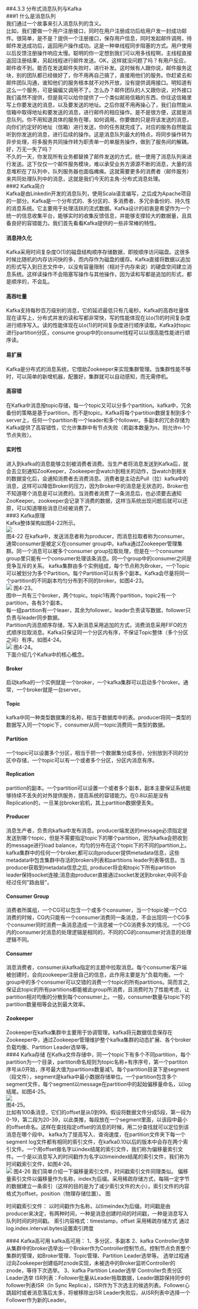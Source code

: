 ##4.3.3 分布式消息队列与Kafka  
###1 什么是消息队列  
我们通过一个故事来引入消息队列的含义。  
比如，我们要做一个用户注册接口，同时在用户注册成功后给用户发一封成功邮件。很简单，是不是？提供一个注册接口，保存用户信息，同时发起邮件调用，待邮件发送成功后，返回用户操作成功。这是一种单线程同步阻塞的方式。用户使用以后反馈注册操作响应太慢。聪明的你一定想到我们可以用多线程啊，主线程直接返回注册结果，另起线程进行邮件发送。OK，这样就没问题了吗？有用户反应，邮件收不到。能否在发送邮件失败时，进行补发。这时候有人跟你说，邮件服务这块，别的团队都已经做好了，你不用再自己搞了，直接用他们的服务。你赶紧去和邮件团队沟通，谁知他们的服务根本就不对外开放，没有提供调用接口。明知道有这么一个服务，可是偏偏又调用不了。怎么办？邮件团队的人又跟你说，对外接口我们虽然不提供，但是我可以给你提供了一个类似邮局信箱的东西，你往这信箱里写上你要发送的消息，以及要发送的地址。之后你就不用再操心了，我们自然能从信箱中取得地址和要发送的消息，进行邮件的相应操作。是不是很方便，这就是消息队列。你不用知道具体的服务在哪，如何调用。你要做的只是将该发送的消息，向你们约定好的地址（信箱）进行发送，你的任务就完成了。对应的服务自然能监听到你发送的消息，进行后续的操作。这是消息队列最大的特点，将同步操作转为异步处理，将多服务共同操作转为职责单一的单服务操作，做到了服务间的解耦。好，万无一失了吗？  
不久的一天，你发现所有业务都替换了邮件发送的方式，统一使用了消息队列来进行发送。这下仅仅一个邮件服务模块，难以承受业务方源源不断的消息，大量的消息堆积在了队列中，队列服务器也面临瘫痪。这就需要更多的消费者（邮件服务）来共同处理队列中的消息，这就是我们今天的主角-分布式消息处理。  
###2 Kafka简介  
Kafka是由Linkedin开发的消息队列，使用Scala语言编写，之后成为Apache项目的一部分。Kafka是一个分布式的、多分区的、多消费者、多冗余备份的、持久性的消息系统。它主要用于处理活跃的流式数据。Kafka设计的初衷是希望作为一个统一的信息收集平台，能够实时的收集反馈信息，并能够支撑较大的数据量，且具备良好的容错能力。我们首先看看Kafka提供的一些非常棒的特性。  
#### 消息持久化  
Kafka采用时间复杂度O(1)的磁盘结构顺序存储数据，即按顺序访问磁盘。这很多时候比随机的内存访问快的多，而内存作为磁盘的缓存。Kafka直接将数据以追加的形式写入到日志文件中，以没有容量限制（相对于内存来说）的硬盘空间建立消息系统。这样读操作不会阻塞写操作与其他操作，因为读和写都是追加的形式，都是顺序的，不会乱。  
#### 高吞吐量  
Kafka支持每秒百万级别的消息，它的延迟最低只有几毫秒。Kafka的高吞吐量体现在读写上，分布式并发的读和写都非常快，写的性能体现在以o(1)的时间复杂度进行顺序写入。读的性能体现在以o(1)的时间复杂度进行顺序读取。Kafka对topic进行partition分区，consume group中的consume线程可以以很高能性能进行顺序读。  
#### 易扩展  
Kafka是分布式的消息系统，它借助Zookeeper来实现集群管理。当集群性能不够时，可以简单的新增机器，配置好，集群就可以自动感知，而无需停机。  
#### 高容错
在Kafka中消息按topic存储，每一个topic又可以分多个partition。kafka中，冗余备份的策略是基于partition，而不是topic。Kafka将每个partition数据复制到多个server上，任何一个partition有一个leader和多个follower。多副本的冗余存储为Kafka提供了高容错性，它允许集群中有节点失败（若副本数量为n，则允许n-1个节点失败）。  
#### 实时性  
进入到kafka的消息能够立刻被消费者消费。当生产者将消息发送到Kafka后，就会去立刻通知ZooKeeper，Zookeeper会watch到相关的动作，当watch到相关的数据变化后，会通知消费者去消费消息。消费者是主动去Pull（拉）kafka中的消息，这样可以降低Broker的压力，因为Broker中的消息是无状态的，Broker也不知道哪个消息是可以消费的。当消费者消费了一条消息后，也必须要去通知ZooKeeper。zookeeper会记录下消费的数据，这样当系统出现问题后就可以还原，可以知道哪些消息已经被消费了。  
###3 Kafka原理  
Kafka整体架构如图4-22所示。  
![](/assets/Kafka原理.png)  
图4-22
在kafka中，发送消息者称为producer，而消息拉取者称为consumer。通常consumer是被定义在consumer group中。kafka通过Zookeeper管理集群。同一个消息可以被多个consumer group拉取处理，但是在一个consumer group里只能有一个consumer处理该条消息。同一个group中的consumer之间是竞争互斥的关系。
kafka集群由多个实例组成，每个节点称为Broker。一个Topic可以被划分为多个Partition。每个Partition可以有多个副本。Kafka会尽量将同一个partition的不同副本均匀分布到不同的broker。如图4-23。  
![](/assets/partition.png)
图4-23。  
图中一共有三个broker，两个topic。topic1有两个partition，topic2有一个partition，各有3个副本。  
每一组partition有一个leaer，其余为follower。leader负责读写数据，follower只负责与leader同步数据。  
Partition内消息顺序存储，写入新消息采用追加的方式，消费消息采用FIFO的方式顺序拉取消息。Kafka只保证同一个分区内有序，不保证Topic整体（多个分区之间）有序。如图4-24。  
![](/assets/seq.png)
图4-24。  
下面介绍几个Kafka中的核心概念。  
#### Broker  
启动kafka的一个实例就是一个broker，一个kafka集群可以启动多个broker。通常，一个broker就是一台server。  
#### Topic  
kafka中同一种类型数据集的名称，相当于数据库中的表。producer将同一类型的数据写入同一个topic下，consumer从同一topic消费同一类型的数据。  
#### Partition  
一个topic可以设置多个分区，相当于把一个数据集分成多份，分别放到不同的分区中存储，一个topic可以有一个或者多个分区，分区内消息有序。  
#### Replication  
partition的副本。一个partition可以设置一个或者多个副本，副本主要保证系统能够持续不丢失的对外提供服务，提高系统的容错能力。在0.8以前是没有Replication的，一旦某台broker宕机，其上partition数据便丢失。  
#### Producer  
消息生产者，负责向kafka中发布消息。producer端发送的message必须指定是发送到哪个topic，但是不需要指定topic下的哪个partition，因为kafka会把收到的message进行load balance，均匀的分布在这个topic下的不同的partition上。kafka集群中的任何一个broker,都可以向producer提供metadata信息，这些metadata中包含集群中存活的brokers列表和partitions leader列表等信息。当producer获取到metadata信息之后, producer将会和topic下所有partition leader保持socket连接;消息由producer直接通过socket发送到broker,中间不会经过任何"路由层"。  
#### Consumer Group  
消费者所属组，一个CG可以包含一个或多个consumer，当一个topic被一个CG消费的时候，CG内只能有一个consumer消费同一条消息，不会出现同一个CG多个consumer同时消费一条消息造成一个消息被一个CG消费多次的情况。一个CG内的consumer对消息的处理逻辑是相同的，不同的CG的consumer对消息的处理逻辑不同。  
#### Consumer  
消息消费者，consumer从kafka指定的主题中拉取消息。每个consumer客户端被创建时，会向zookeeper注册自己的信息，此作用主要是为"负载均衡。一个group中的多个consumer可以交错的消费一个topic的所有partitions。简而言之,保证此topic的所有partitions都能被此group所消费，且消费时为了性能考虑，让partition相对均衡的分散到每个consumer上。一般，consumer数量与topic下的partition数量相等会达到最大效率。  
#### Zookeeper  
Zookeeper在kafka集群中主要用于协调管理，kafka将元数据信息保存在Zookeeper中，通过Zookeeper管理维护整个kafka集群的动态扩展、各个broker负载均衡、Partition Leader选举等。  
###4 Kafka存储
在Kafka文件存储中，同一个topic下有多个不同partition，每个partition为一个目录，partiton命名规则为topic名称+有序序号，第一个partiton序号从0开始，序号最大值为partitions数量减1。每个partition目录下是segment（段文件），segment是kafka中最小数据存储单位。一个partition包含多个segment文件，每个segment以message在partition中的起始偏移量命名，以log结尾。如图4-25。  
![](/assets/log文件.png)  
图4-25。  
比如有100条消息，它们的offset是从0到99。假设将数据文件分成5段，第一段为0-19，第二段为20-39，以此类推，每段放在一个segment里面，以该段中最小的offset命名。这样在查找指定offset的消息的时候，用二分查找就可以定位到该消息在哪个段中。
kafka为了提高写入、查询速度，在partition文件夹下每一个segment log文件都有相同的索引文件，在kafka0.10以后的版本中会存在两个索引文件。一个用offset做名字以index结尾的索引文件，我们称为偏移量索引文件。一个是以消息写入的时间戳作为名字以timeindex结尾的索引文件，我们称为时间戳索引文件，如图4-26。  
![](/assets/index.png)
图4-26
我们简单介绍一下偏移量索引文件，时间戳索引文件同理类似。
偏移量索引文件以偏移量作为名称，index为后缀。采用稀疏存储方式，每隔一定字节的数据建立一条索引（这样的目的是为了减少索引文件的大小）。索引文件的内容格式为offset，position（物理存储位置）。
图

时间戳索引文件：
以时间戳作为名称，以timeindex为后缀。时间戳是由producer来决定，有两种时间，一种是消息创建时间的时间戳，一种是消息写入队列时间的时间戳。
索引内容格式：timestamp，offset
采用稀疏存储方式
通过log.index.interval.bytes设置索引跨度

###4 Kafka高可用
kafka高可用：
1、多分区、多副本
2、kafka Controller选举
从集群中的broker选举出一个Broker作为Controller控制节点。控制节点负责整个集群的管理，如Broker管理、Topic管理、Partition Leader选举等。
选举过程通过向Zookeeper创建临时znode实现，未被选中的Broker监听Controller的znode，等待下次选举。
3、kafka Partition Leader选举
Controller负责分区Leader选举
ISR列表：Follower批量从Leader拖取数据，Leader跟踪保持同步的follower列表ISR（In Sync Replica），ISR作为下次选主的候选列表。Follower心跳超时或者消息落后太多，将被移除出ISR
Leader失败后，从ISR列表中选择一个Follower作为新的Leader。


